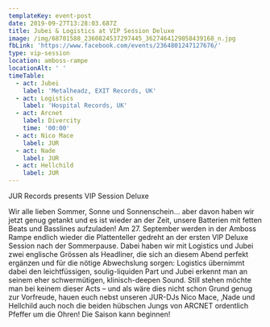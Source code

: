 ```yaml
---
templateKey: event-post
date: 2019-09-27T13:28:03.687Z
title: Jubei & Logistics at VIP Session Deluxe
image: /img/68701588_2360824537297445_3627464129058439168_n.jpg
fbLink: 'https://www.facebook.com/events/2364801247127676/'
type: vip-session
location: amboss-rampe
locationAlt: ' '
timeTable:
  - act: Jubei
    label: 'Metalheadz, EXIT Records, UK'
  - act: Logistics
    label: 'Hospital Records, UK'
  - act: Arcnet
    label: Divercity
    time: '00:00'
  - act: Nico Mace
    label: JUR
  - act: Nade
    label: JUR
  - act: Hellchild
    label: JUR
---
```

JUR Records presents VIP  Session Deluxe

Wir alle lieben Sommer, Sonne und Sonnenschein… aber davon haben wir jetzt genug getankt und es ist wieder an der Zeit, unsere Batterien mit fetten Beats und Basslines aufzuladen! Am 27. September werden in der Amboss Rampe endlich wieder die Plattenteller gedreht an der ersten VIP Deluxe Session nach der Sommerpause. Dabei haben wir mit Logistics und Jubei zwei englische Grössen als Headliner, die sich an diesem Abend perfekt ergänzen und für die nötige Abwechslung sorgen: Logistics übernimmt dabei den leichtfüssigen, soulig-liquiden Part und Jubei erkennt man an seinem eher schwermütigen, klinisch-deepen Sound. Still stehen möchte man bei keinem dieser Acts – und als wäre dies nicht schon Grund genug zur Vorfreude, hauen euch nebst unseren JUR-DJs Nico Mace, ‚Nade und Hellchild auch noch die beiden hübschen Jungs von ARCNET ordentlich Pfeffer um die Ohren! Die Saison kann beginnen!
